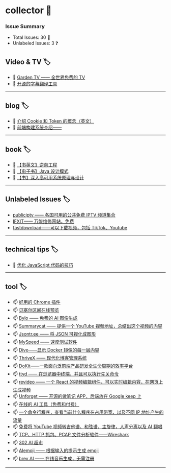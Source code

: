 # collector 📖
### Issue Summary
- Total Issues: 30 📝
- Unlabeled Issues: 3 ❓

## Video & TV 🏷️
- 👻 [Garden TV ——  全世界免费的 TV](https://github.com/dengaye/collector/issues/39)
- 👻 [开源的字幕翻译工具](https://github.com/dengaye/collector/issues/38)

---

## blog 🏷️
- 🍁 [介绍 Cookie 和 Token 的概念（英文）](https://github.com/dengaye/collector/issues/15)
- 🍁 [前端构建系统介绍——](https://github.com/dengaye/collector/issues/13)

---

## book 🏷️
- 🎅 [【书英文】逆向工程](https://github.com/dengaye/collector/issues/37)
- 🎅 [【电子书】Java 设计模式](https://github.com/dengaye/collector/issues/36)
- 🎅 [【书】深入高可用系统原理与设计](https://github.com/dengaye/collector/issues/31)

---

## Unlabeled Issues 🏷️
-  [publiciptv —— 各国可用的公共免费 IPTV 频道集合](https://github.com/dengaye/collector/issues/35)
-  [IFXIT—— 万能维修网站，免费](https://github.com/dengaye/collector/issues/34)
-  [fastdownload——可以下载视频，包括 TikTok、Youtube](https://github.com/dengaye/collector/issues/10)

---

## technical tips 🏷️
- 👯 [优化 JavaScript 代码的技巧 ](https://github.com/dengaye/collector/issues/23)

---

## tool 🏷️
- 📫 [好用的 Chrome 插件](https://github.com/dengaye/collector/issues/33)
- 📫 [贝塞尔区间在线预览](https://github.com/dengaye/collector/issues/32)
- 📫 [Bylo —— 免费的 AI 图像生成](https://github.com/dengaye/collector/issues/30)
- 📫 [Summarycat —— 提供一个 YouTube 视频地址，总结出这个视频的内容](https://github.com/dengaye/collector/issues/29)
- 📫 [Jsontr.ee —— 将 JSON 可视化成图形](https://github.com/dengaye/collector/issues/28)
- 📫 [MySpeed —— 速度测试软件](https://github.com/dengaye/collector/issues/27)
- 📫 [Dive——显示 Docker 镜像的每一层内容](https://github.com/dengaye/collector/issues/26)
- 📫 [ThriveX —— 现代化博客管理系统](https://github.com/dengaye/collector/issues/25)
- 📫 [DoKit——一款面向泛前端产品研发全生命周期的效率平台](https://github.com/dengaye/collector/issues/24)
- 📫 [ttyd —— 在浏览器中终端，并且可以执行先关命令](https://github.com/dengaye/collector/issues/22)
- 📫 [revideo —— 一个 React 的视频编辑组件，可以实时编辑内容，在网页上生成视频](https://github.com/dengaye/collector/issues/21)
- 📫 [Unforget —— 开源的做笔记 APP，后端放在 Google keep 上](https://github.com/dengaye/collector/issues/20)
- 📫 [在线的 AI 工具（免费和付费）](https://github.com/dengaye/collector/issues/19)
- 📫 [一个命令行程序，查看当前什么程序在占用带宽，以及不同 IP 地址产生的流量](https://github.com/dengaye/collector/issues/18)
- 📫 [免费将 YouTube 视频转吉他谱、和弦谱、主旋律，人声分离以及 AI 翻唱](https://github.com/dengaye/collector/issues/17)
- 📫 [TCP、HTTP 抓包、PCAP 文件分析软件——Wireshark](https://github.com/dengaye/collector/issues/16)
- 📫 [302 AI 超市](https://github.com/dengaye/collector/issues/14)
- 📫 [AIemoji —— 根据输入的提示生成 emoji](https://github.com/dengaye/collector/issues/12)
- 📫 [brev AI —— 在线音乐生成，无需注册](https://github.com/dengaye/collector/issues/11)

---

